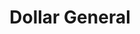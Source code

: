---
title: "Dollar General"
url: /chatsworth/dollar-general-spring-place-smyrna-road/
shop: Kramladen
---
